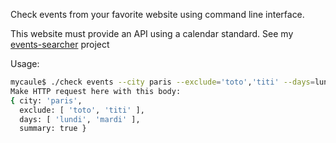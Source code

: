 Check events from your favorite website using command line interface.

This website must provide an API using a calendar standard.
See my [events-searcher](https://github.com/mycaule/events-searcher) project

Usage:
```bash
mycaule$ ./check events --city paris --exclude='toto','titi' --days=lundi,mardi --summary true
Make HTTP request here with this body:
{ city: 'paris',
  exclude: [ 'toto', 'titi' ],
  days: [ 'lundi', 'mardi' ],
  summary: true }
```
